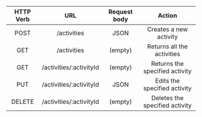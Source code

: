 | **HTTP Verb** |         **URL**         | **Request body** |           **Action**           |
|:-------------:|:-----------------------:|:----------------:|:------------------------------:|
| POST          | /activities             |       JSON       | Creates a new activity         |
| GET           | /activities             |      (empty)     | Returns all the activities     |
| GET           | /activities/:activityId |      (empty)     | Returns the specified activity |
| PUT           | /activities/:activityId |       JSON       | Edits the specified activity   |
| DELETE        | /activities/:activityId |      (empty)     | Deletes the specified activity |